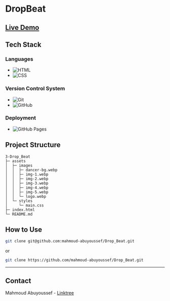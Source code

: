 # DropBeat

## [Live Demo](https://mahmoud-abuyoussef.github.io/Drop_Beat/)

## Tech Stack

### Languages

- ![HTML](https://img.shields.io/badge/HTML-%23E34F26.svg?logo=html5&logoColor=white)
- ![CSS](https://img.shields.io/badge/CSS-1572B6?logo=css3&logoColor=fff)

### Version Control System

- ![Git](https://img.shields.io/badge/Git-F05032?logo=git&logoColor=fff)
- ![GitHub](https://img.shields.io/badge/GitHub-%23121011.svg?logo=github&logoColor=white)

### Deployment

- ![GitHub Pages](https://img.shields.io/badge/GitHub%20Pages-121013?logo=github&logoColor=white)

## Project Structure

```
3-Drop_Beat
├─ assets
│  ├─ images
│  │  ├─ dancer-bg.webp
│  │  ├─ img-1.webp
│  │  ├─ img-2.webp
│  │  ├─ img-3.webp
│  │  ├─ img-4.webp
│  │  ├─ img-5.webp
│  │  └─ logo.webp
│  └─ styles
│     └─ main.css
├─ index.html
└─ README.md

```

## How to Use

```bash
git clone git@github.com:mahmoud-abuyoussef/Drop_Beat.git
```

or

```bash
git clone https://github.com/mahmoud-abuyoussef/Drop_Beat.git
```

---

## Contact

Mahmoud Abuyoussef - [Linktree](https://linktr.ee/mahmoudabuyoussef)
